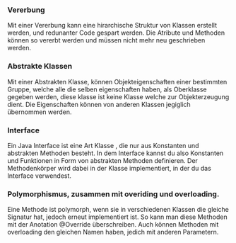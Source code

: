 ### Vererbung
Mit einer Vererbung kann eine hirarchische Struktur von Klassen erstellt werden, und redunanter Code gespart werden.
Die Atribute und Methoden können so vererbt werden und müssen nicht mehr neu geschrieben werden.

### Abstrakte Klassen
Mit einer Abstrakten Klasse, können Objekteigenschaften einer bestimmten Gruppe, welche alle die selben eigenschaften haben, als Oberklasse gegeben werden, diese klasse ist keine Klasse welche zur Objekterzeugung dient. Die Eigenschaften können von anderen Klassen jegiglich übernommen werden.

### Interface
Ein Java Interface ist eine Art Klasse , die nur aus Konstanten und abstrakten Methoden besteht. In dem Interface kannst du also Konstanten und Funktionen in Form von abstrakten Methoden definieren. Der Methodenkörper wird dabei in der Klasse implementiert, in der du das Interface verwendest.

### Polymorphismus, zusammen mit overiding und overloading.
Eine Methode ist polymorph, wenn sie in verschiedenen Klassen die gleiche Signatur hat, jedoch erneut implementiert ist. 
So kann man diese Methoden mit der Anotation @Override überschreiben.
Auch können Methoden mit overloading den gleichen Namen haben, jedich mit anderen Parametern.